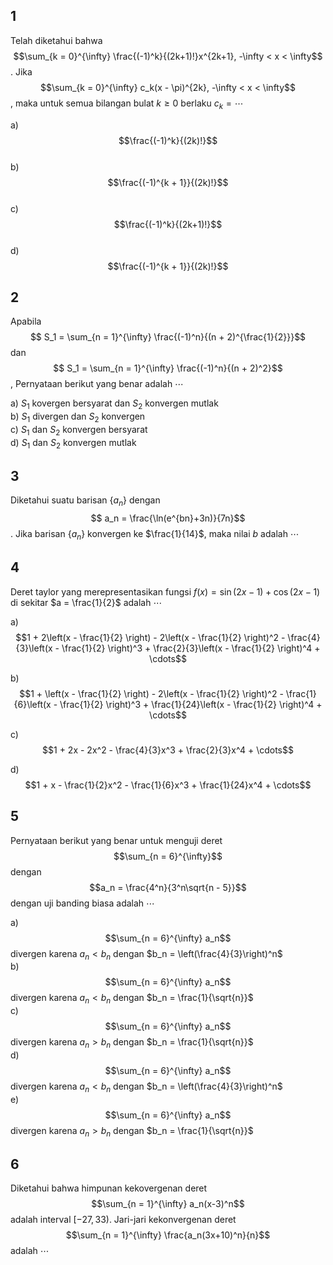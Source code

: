 ## 1
Telah diketahui bahwa 
$$\sum_{k = 0}^{\infty} \frac{(-1)^k}{(2k+1)!}x^{2k+1}, -\infty < x < \infty$$. 
Jika 
$$\sum_{k = 0}^{\infty} c_k(x - \pi)^{2k}, -\infty < x < \infty$$,
maka untuk semua bilangan bulat $k \geq 0$ berlaku $c_k = \cdots$

a) $$\frac{(-1)^k}{(2k)!}$$  
b) $$\frac{(-1)^{k + 1}}{(2k)!}$$  
c) $$\frac{(-1)^k}{(2k+1)!}$$  
d) $$\frac{(-1)^{k + 1}}{(2k)!}$$  

## 2
Apabila 
$$  S_1 = \sum_{n = 1}^{\infty} \frac{(-1)^n}{(n + 2)^{\frac{1}{2}}}$$
dan
$$  S_1 = \sum_{n = 1}^{\infty} \frac{(-1)^n}{(n + 2)^2}$$,
Pernyataan berikut yang benar adalah $\cdots$

a) $S_1$ kovergen bersyarat dan $S_2$ konvergen mutlak  
b) $S_1$ divergen dan $S_2$ konvergen  
c) $S_1$ dan $S_2$ konvergen bersyarat  
d) $S_1$ dan $S_2$ konvergen mutlak  

## 3
Diketahui suatu barisan $\{a_n\}$ dengan
$$  a_n = \frac{\ln(e^{bn}+3n)}{7n}$$.
Jika barisan $\{a_n\}$ konvergen ke $\frac{1}{14}$, maka nilai $b$ adalah $\cdots$


## 4
Deret taylor yang merepresentasikan fungsi $f(x) = \sin(2x-1) + \cos(2x-1)$ di sekitar $a = \frac{1}{2}$ adalah $\cdots$

a) 
$$1 + 2\left(x - \frac{1}{2} \right) - 2\left(x - \frac{1}{2} \right)^2 - \frac{4}{3}\left(x - \frac{1}{2} \right)^3 + \frac{2}{3}\left(x - \frac{1}{2} \right)^4 + \cdots$$

b)
$$1 + \left(x - \frac{1}{2} \right) - 2\left(x - \frac{1}{2} \right)^2 - \frac{1}{6}\left(x - \frac{1}{2} \right)^3 + \frac{1}{24}\left(x - \frac{1}{2} \right)^4 + \cdots$$

c)
$$1 + 2x - 2x^2 - \frac{4}{3}x^3 + \frac{2}{3}x^4 + \cdots$$

d)
$$1 + x - \frac{1}{2}x^2 - \frac{1}{6}x^3 + \frac{1}{24}x^4 + \cdots$$

## 5
Pernyataan berikut yang benar untuk menguji deret $$\sum_{n = 6}^{\infty}$$ dengan $$a_n = \frac{4^n}{3^n\sqrt{n - 5}}$$ dengan uji banding biasa adalah $\cdots$

a) $$\sum_{n = 6}^{\infty} a_n$$ divergen karena $a_n < b_n$ dengan $b_n = \left(\frac{4}{3}\right)^n$  
b) $$\sum_{n = 6}^{\infty} a_n$$ divergen karena $a_n < b_n$ dengan $b_n = \frac{1}{\sqrt{n}}$  
c) $$\sum_{n = 6}^{\infty} a_n$$ divergen karena $a_n > b_n$ dengan $b_n = \frac{1}{\sqrt{n}}$  
d) $$\sum_{n = 6}^{\infty} a_n$$ divergen karena $a_n < b_n$ dengan $b_n = \left(\frac{4}{3}\right)^n$  
e) $$\sum_{n = 6}^{\infty} a_n$$ divergen karena $a_n > b_n$ dengan $b_n = \frac{1}{\sqrt{n}}$  

## 6
Diketahui bahwa himpunan kekovergenan deret 
$$\sum_{n = 1}^{\infty} a_n(x-3)^n$$ adalah interval $[-27, 33)$.
Jari-jari kekonvergenan deret $$\sum_{n = 1}^{\infty} \frac{a_n(3x+10)^n}{n}$$
adalah $\cdots$